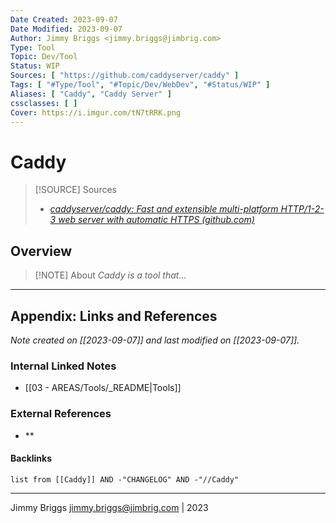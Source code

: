 ```yaml
---
Date Created: 2023-09-07
Date Modified: 2023-09-07
Author: Jimmy Briggs <jimmy.briggs@jimbrig.com>
Type: Tool
Topic: Dev/Tool
Status: WIP
Sources: [ "https://github.com/caddyserver/caddy" ]
Tags: [ "#Type/Tool", "#Topic/Dev/WebDev", "#Status/WIP" ]
Aliases: [ "Caddy", "Caddy Server" ]
cssclasses: [ ]
Cover: https://i.imgur.com/tN7tRRK.png
---
```


# Caddy

> [!SOURCE] Sources
> - *[caddyserver/caddy: Fast and extensible multi-platform HTTP/1-2-3 web server with automatic HTTPS (github.com)](https://github.com/caddyserver/caddy)*

## Overview

> [!NOTE] About
> *Caddy is a tool that...*

***

## Appendix: Links and References

*Note created on [[2023-09-07]] and last modified on [[2023-09-07]].*

### Internal Linked Notes

- [[03 - AREAS/Tools/_README|Tools]]

### External References

- **

#### Backlinks

```dataview
list from [[Caddy]] AND -"CHANGELOG" AND -"//Caddy"
```


***

Jimmy Briggs <jimmy.briggs@jimbrig.com> | 2023

